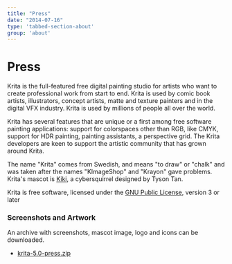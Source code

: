 ```yaml
---
title: "Press"
date: "2014-07-16"
type: 'tabbed-section-about'
group: 'about'
---
```


# Press

Krita is the full-featured free digital painting studio for artists who want to create professional work from start to end. Krita is used by comic book artists, illustrators, concept artists, matte and texture painters and in the digital VFX industry. Krita is used by millions of people all over the world.

Krita has several features that are unique or a first among free software painting applications: support for colorspaces other than RGB, like CMYK, support for HDR painting, painting assistants, a perspective grid. The Krita developers are keen to support the artistic community that has grown around Krita.

The name "Krita" comes from Swedish, and means "to draw" or "chalk" and was taken after the names "KImageShop" and "Krayon" gave problems. Krita's mascot is [Kiki](/about/kiki/), a cybersquirrel designed by Tyson Tan.

Krita is free software, licensed under the [GNU Public License](http://www.gnu.org/licenses/gpl.html), version 3 or later

### Screenshots and Artwork

An archive with screenshots, mascot image, logo and icons can be downloaded.

- [krita-5.0-press.zip](https://files.kde.org/krita/marketing/5.0/krita-5.0-press.zip)
